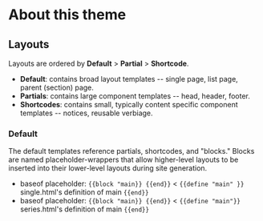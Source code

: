 # About this theme

## Layouts

Layouts are ordered by **Default** > **Partial** > **Shortcode**.

- **Default**: contains broad layout templates -- single page, list page, parent (section) page.
- **Partials**: contains large component templates -- head, header, footer.
- **Shortcodes**: contains small, typically content specific component templates -- notices, reusable verbiage.

### Default

The default templates reference partials, shortcodes, and "blocks." Blocks are named placeholder-wrappers that allow higher-level layouts to be inserted into their lower-level layouts during site generation.  

- baseof placeholder: `{{block "main}} {{end}}` < `{{define "main" }}` single.html's definition of main `{{end}}`
- baseof placeholder: `{{block "main}} {{end}}` < `{{define "main"}}` series.html's definition of main `{{end}}`